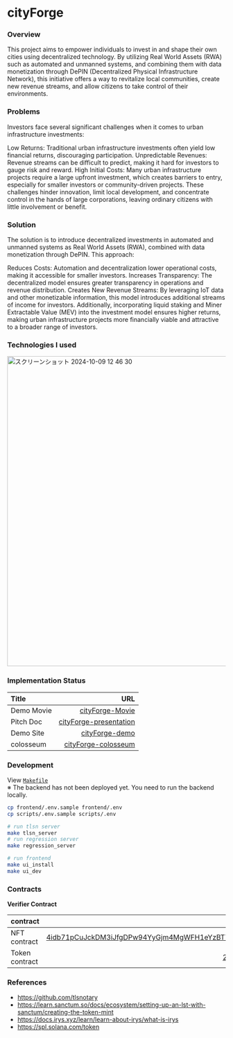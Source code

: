 # cityForge

### Overview
This project aims to empower individuals to invest in and shape their own cities using decentralized technology. By utilizing Real World Assets (RWA) such as automated and unmanned systems, and combining them with data monetization through DePIN (Decentralized Physical Infrastructure Network), this initiative offers a way to revitalize local communities, create new revenue streams, and allow citizens to take control of their environments. 


### Problems
Investors face several significant challenges when it comes to urban infrastructure investments:

Low Returns: Traditional urban infrastructure investments often yield low financial returns, discouraging participation.
Unpredictable Revenues: Revenue streams can be difficult to predict, making it hard for investors to gauge risk and reward.
High Initial Costs: Many urban infrastructure projects require a large upfront investment, which creates barriers to entry, especially for smaller investors or community-driven projects.
These challenges hinder innovation, limit local development, and concentrate control in the hands of large corporations, leaving ordinary citizens with little involvement or benefit.


### Solution
The solution is to introduce decentralized investments in automated and unmanned systems as Real World Assets (RWA), combined with data monetization through DePIN. This approach:

Reduces Costs: Automation and decentralization lower operational costs, making it accessible for smaller investors.
Increases Transparency: The decentralized model ensures greater transparency in operations and revenue distribution.
Creates New Revenue Streams: By leveraging IoT data and other monetizable information, this model introduces additional streams of income for investors.
Additionally, incorporating liquid staking and Miner Extractable Value (MEV) into the investment model ensures higher returns, making urban infrastructure projects more financially viable and attractive to a broader range of investors.


### Technologies I used
<img width="715" alt="スクリーンショット 2024-10-09 12 46 30" src="https://github.com/user-attachments/assets/5321dffb-e2f7-493c-b6f7-9f3d26dd96b0">





### Implementation Status

| Title          |                                                              URL |
| :------------- | ---------------------------------------------------------------: |
| Demo Movie      |  [cityForge-Movie](https://www.youtube.com/watch?v=pY5WoDl1_OY)|
| Pitch Doc    |   [cityForge-presentation](https://docs.google.com/presentation/d/1iivj84G9uyN8AYd-u-iq2lXvWZISgpxH/edit?usp=sharing&ouid=100915926369744357011&rtpof=true&sd=true)|
| Demo Site     |                                 [cityForge-demo](https://zk-credit-teal.vercel.app/) | 
| colosseum   | [cityForge-colosseum](https://arena.colosseum.org/projects/hackathon/cityforge) |



### Development
View [`Makefile`](./Makefile)<br>
※ The backend has not been deployed yet. You need to run the backend locally.
```sh
cp frontend/.env.sample frontend/.env
cp scripts/.env.sample scripts/.env

# run tlsn server
make tlsn_server
# run regression server
make regression_server

# run frontend
make ui_install
make ui_dev
```


### Contracts
**Verifier Contract**

| contract                   |                                                                                                                   contract address |
| :------------------------- | ---------------------------------------------------------------------------------------------------------------------------------: |
| NFT contract    | [4idb71pCuJckDM3iJfgDPw94YyGjm4MgWFH1eYzBT7oyxiV6JRx3gtgNFyGUeSc2rS7oBLaxsUbR7PRbLRJFYoWi](https://explorer.solana.com/tx/4idb71pCuJckDM3iJfgDPw94YyGjm4MgWFH1eYzBT7oyxiV6JRx3gtgNFyGUeSc2rS7oBLaxsUbR7PRbLRJFYoWi?cluster=devnet)|
| Token contract    | [2WnjhDNU5LAbhcYWVGvAhzFBWRHKuyDmJmGT2VtNEf9t](https://explorer.solana.com/address/2WnjhDNU5LAbhcYWVGvAhzFBWRHKuyDmJmGT2VtNEf9t)|



### References
- https://github.com/tlsnotary
- https://learn.sanctum.so/docs/ecosystem/setting-up-an-lst-with-sanctum/creating-the-token-mint
- https://docs.irys.xyz/learn/learn-about-irys/what-is-irys
- https://spl.solana.com/token
